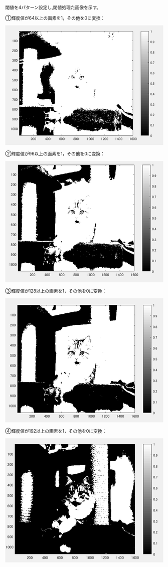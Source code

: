 閾値を4パターン設定し,閾値処理た画像を示す。

➀輝度値が64以上の画素を1，その他を0に変換：

![](https://github.com/suuzoudan/homework/blob/master/hs1cat.PNG?raw=true)

➁輝度値が96以上の画素を1，その他を0に変換：

![](https://github.com/suuzoudan/homework/blob/master/hs2cat.PNG?raw=true)


➂輝度値が128以上の画素を1，その他を0に変換：

![](https://github.com/suuzoudan/homework/blob/master/hs3cat.PNG?raw=true)


➃輝度値が192以上の画素を1，その他を0に変換：

![](https://github.com/suuzoudan/homework/blob/master/hs4cat.PNG?raw=true)
